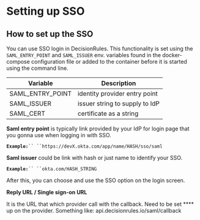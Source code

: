 # Setting up SSO

## How to set up the SSO

You can use SSO login in DecisionRules. This functionality is set using the `SAML_ENTRY_POINT` and `SAML_ISSUER` env. variables found in the docker-compose configuration file or added to the container before it is started using the command line.

| Variable           | Description                    |
| ------------------ | ------------------------------ |
| SAML\_ENTRY\_POINT | identity provider entry point  |
| SAML\_ISSUER       | issuer string to supply to IdP |
| SAML\_CERT         | certificate as a string        |

**Saml entry point** is typically link provided by your IdP for login page that you gonna use when logging in with SSO.

**`Example:`**` `` ``https://devX.okta.com/app/name/HASH/sso/saml `

**Saml issuer** could be link with hash or just name to identify your SSO.

**`Example:`**` `` ``okta.com/HASH_STRING `

After this, you can choose and use the SSO option on the login screen.

**Reply URL / Single sign-on URL**

It is the URL that which provider call with the callback. Need to be set **** up on the provider. Something like: api.decisionrules.io/saml/callback
